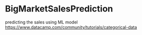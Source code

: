 # BigMarketSalesPrediction
predicting the sales using ML model
https://www.datacamp.com/community/tutorials/categorical-data
